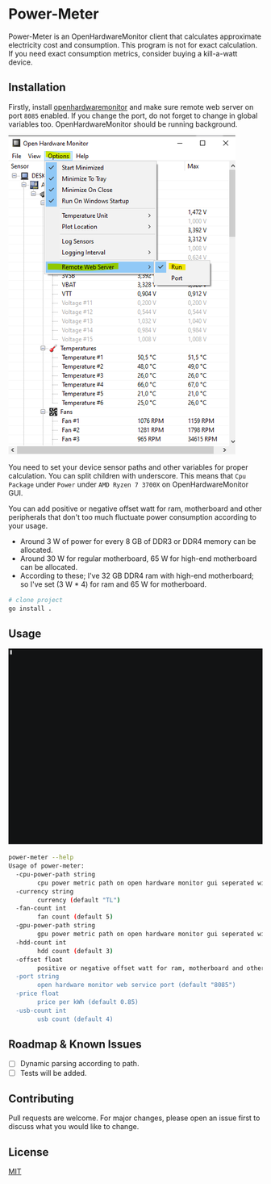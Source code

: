 # Power-Meter

Power-Meter is an OpenHardwareMonitor client that calculates approximate electricity cost and consumption. This program is not for exact calculation. If you need exact consumption metrics, consider buying a kill-a-watt device.

## Installation

Firstly, install [openhardwaremonitor](https://openhardwaremonitor.org/downloads/) and make sure remote web server on port `8085` enabled. If you change the port, do not forget to change in global variables too. OpenHardwareMonitor should be running background.

![openhardwaremonitor](./images/tutorial.png)

You need to set your device sensor paths and other variables for proper calculation. You can split children with underscore. This means that ``Cpu Package`` under ``Power`` under ``AMD Ryzen 7 3700X`` on OpenHardwareMonitor GUI. 

You can add positive or negative offset watt for ram, motherboard and other peripherals that don't too much fluctuate power consumption according to your usage.
- Around 3 W of power for every 8 GB of DDR3 or DDR4 memory can be allocated.
- Around 30 W for regular motherboard, 65 W for high-end motherboard can be allocated.
- According to these; I've 32 GB DDR4 ram with high-end motherboard; so I've set (3 W * 4) for ram and 65 W for motherboard.

```bash
# clone project
go install .
```

## Usage
![usage](./images/usage.gif)

```bash
power-meter --help
Usage of power-meter:
  -cpu-power-path string
        cpu power metric path on open hardware monitor gui seperated with under score (default "AMD Ryzen 7 3700X_Powers_CPU Package")
  -currency string
        currency (default "TL")
  -fan-count int
        fan count (default 5)
  -gpu-power-path string
        gpu power metric path on open hardware monitor gui seperated with under score (default "NVIDIA NVIDIA GeForce RTX 2070 SUPER_Powers_GPU Power")
  -hdd-count int
        hdd count (default 3)
  -offset float
        positive or negative offset watt for ram, motherboard and other peripherals that don't too much fluctuate power consumption according to your usage. (default 77)
  -port string
        open hardware monitor web service port (default "8085")
  -price float
        price per kWh (default 0.85)
  -usb-count int
        usb count (default 4)
```
## Roadmap & Known Issues
- [ ] Dynamic parsing according to path.
- [ ] Tests will be added.

## Contributing
Pull requests are welcome. For major changes, please open an issue first to discuss what you would like to change.

## License
[MIT](./license.md)